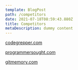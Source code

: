 ```yaml
---
template: BlogPost
path: /competitors
date: 2021-07-18T08:59:43.880Z
title: Competitors
metaDescription: dummy content
---
```

[codegrepper.com](codegrepper.com)

[programmersought.com](programmersought.com)

[gitmemory.com](https://gitmemory.com)
